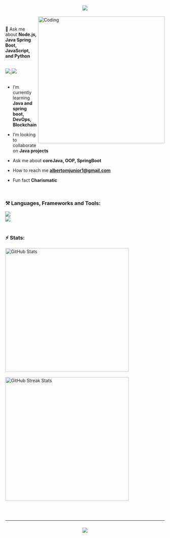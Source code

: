 <h1 align="center">
  <img src="https://readme-typing-svg.herokuapp.com/?font=Righteous&size=35&center=true&vCenter=true&width=500&height=70&duration=4000&lines=Hi+👋,+I'm+Alberto+Junior!" />
</h1>

<img align="right" alt="Coding" width="400" src="https://media.tenor.com/rePDfDWO3XoAAAAd/hacking.gif" />

<br/>

💬 Ask me about **Node.js, Java Spring Boot, JavaScript, and Python**  

<!--
⚡ Fun fact: **I love God and I like playing the piano**
-->

<br/>

<div align="left"> 
  <a href="mailto:albertojunior848423803@gmail.com">
    <img src="https://img.shields.io/badge/Gmail-333333?style=for-the-badge&logo=gmail&logoColor=red" />
  </a>
  <a href="https://www.linkedin.com/in/alberto-juniorr" target="_blank">
    <img src="https://img.shields.io/badge/LinkedIn-0077B5?style=for-the-badge&logo=linkedin&logoColor=white" />
  </a>
</div>

<br/>

- I’m currently learning **Java and spring boot, DevOps, Blockchain**

- I’m looking to collaborate on **Java projects**

- Ask me about **coreJava, OOP, SpringBoot**

- How to reach me **albertomjunior1@gmail.com**

- Fun fact **Charismatic**
<br/>

<h3 align="left">⚒️ Languages, Frameworks and Tools:</h3>

<div align="left">
  <img src="https://skillicons.dev/icons?i=golang,nodejs,python,typescript,cpp,java,react,tailwind,redux" /><br/>
  <img src="https://skillicons.dev/icons?i=aws,docker,kubernetes,terraform,azure,mysql,postgres,redis,jenkins" />
</div>

<br/>

<h3 align="left">⚡ Stats:</h3>

<div align="left">
  <img width="390" src="https://github-readme-stats.vercel.app/api?username=alberto-debug&count_private=true&show_icons=true&theme=react&rank_icon=github&border_radius=10" alt="GitHub Stats" />
  <br/><br/>
  <img width="390" src="https://streak-stats.demolab.com/?user=alberto-debug&count_private=true&theme=react&border_radius=10" alt="GitHub Streak Stats" />
</div>

<br/><br/>
<hr/>

<h3 align="center">
  <img src="https://readme-typing-svg.herokuapp.com/?font=Righteous&size=25&center=true&vCenter=true&width=500&height=70&duration=4000&lines=Thanks+for+visiting!+✌️" />
</h3>
